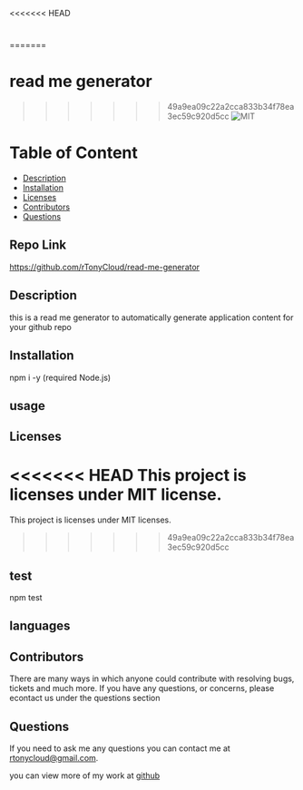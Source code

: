 <<<<<<< HEAD
# 	
=======
# read me generator

>>>>>>> 49a9ea09c22a2cca833b34f78ea3ec59c920d5cc
  ![MIT](https://img.shields.io/badge/license-MIT-blue.svg)


# Table of Content
* [Description](#description)
* [Installation](#installation)
* [Licenses](#licenses)
* [Contributors](#contributors)
* [Questions](#questions)

## Repo Link
https://github.com/rTonyCloud/read-me-generator

## Description 
this is a read me generator to automatically generate application content for your github repo

## Installation
npm i -y (required Node.js)

## usage
	

## Licenses  
<<<<<<< HEAD
  This project is licenses under MIT license.
=======
  This project is licenses under MIT licenses.
>>>>>>> 49a9ea09c22a2cca833b34f78ea3ec59c920d5cc

## test
npm test

## languages


## Contributors
There are many ways in which anyone could contribute with resolving bugs, tickets and much more. If you have any questions, or concerns, please econtact us under the questions section

## Questions
If you need to ask me any questions you can contact me at rtonycloud@gmail.com.

 you can view more of my work at [github](https://github.com/N/A)
